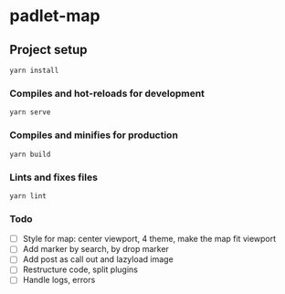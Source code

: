 # padlet-map

## Project setup

```
yarn install
```

### Compiles and hot-reloads for development

```
yarn serve
```

### Compiles and minifies for production

```
yarn build
```

### Lints and fixes files

```
yarn lint
```

### Todo

- [ ] Style for map: center viewport, 4 theme, make the map fit viewport
- [ ] Add marker by search, by drop marker
- [ ] Add post as call out and lazyload image
- [ ] Restructure code, split plugins
- [ ] Handle logs, errors
